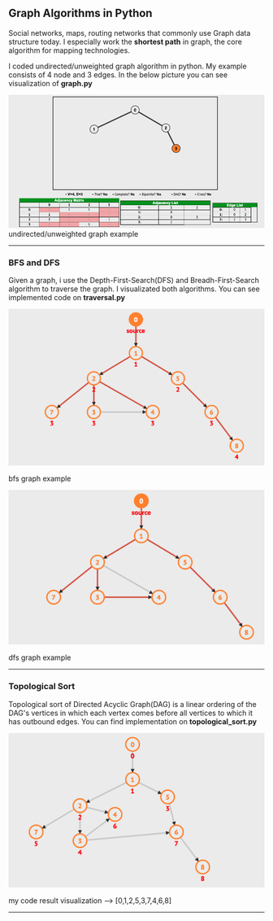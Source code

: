## Graph Algorithms in Python

Social networks, maps, routing networks that commonly use Graph data structure today. I especially work the **shortest path** in graph, the core algorithm for mapping technologies.


I coded undirected/unweighted graph algorithm in python. My example consists of 4 node and 3 edges. In the below picture you can see visualization of **graph.py** 

![graph_example](graph_code_example.png)
undirected/unweighted graph example 

---
### BFS and DFS
Given a graph, i use the Depth-First-Search(DFS) and Breadh-First-Search algorithm to traverse the graph. I visualizated both algorithms. You can see implemented code on **traversal.py**

![bfs](bfs_graph_traversal.png)

bfs graph example 

![dfs](dfs_graph_traversal.png)

dfs graph example

---
### Topological Sort
Topological sort of Directed Acyclic Graph(DAG) is a linear ordering of the DAG's vertices in which each vertex comes before all vertices to which it has outbound edges. You can find implementation on  **topological_sort.py** 

![topo_sort](topological_sort.png)

my code result visualization --> [0,1,2,5,3,7,4,6,8]

---